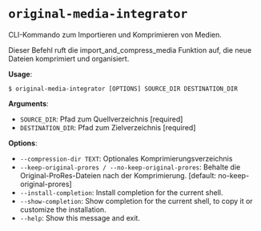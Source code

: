 # `original-media-integrator`

CLI-Kommando zum Importieren und Komprimieren von Medien.

Dieser Befehl ruft die import_and_compress_media Funktion auf, die neue Dateien komprimiert
und organisiert.

**Usage**:

```console
$ original-media-integrator [OPTIONS] SOURCE_DIR DESTINATION_DIR
```

**Arguments**:

* `SOURCE_DIR`: Pfad zum Quellverzeichnis  [required]
* `DESTINATION_DIR`: Pfad zum Zielverzeichnis  [required]

**Options**:

* `--compression-dir TEXT`: Optionales Komprimierungsverzeichnis
* `--keep-original-prores / --no-keep-original-prores`: Behalte die Original-ProRes-Dateien nach der Komprimierung.  [default: no-keep-original-prores]
* `--install-completion`: Install completion for the current shell.
* `--show-completion`: Show completion for the current shell, to copy it or customize the installation.
* `--help`: Show this message and exit.
